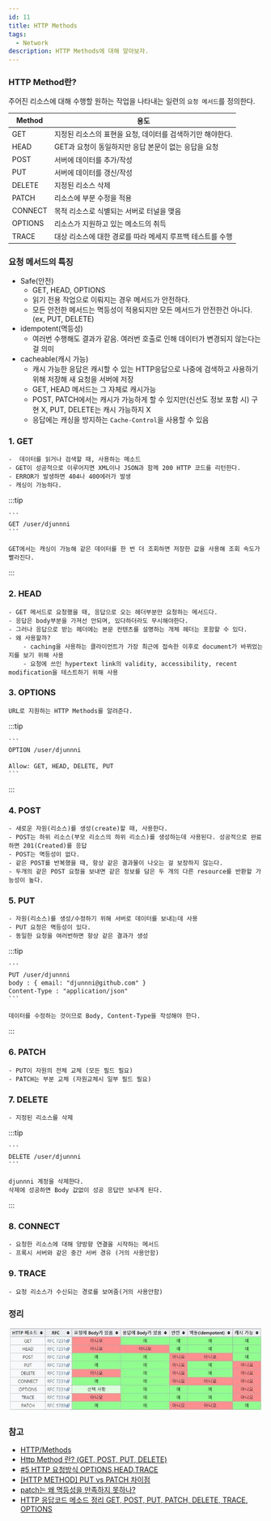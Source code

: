 ```yaml
---
id: 11
title: HTTP Methods
tags:
  - Network
description: HTTP Methods에 대해 알아보자.
---
```


### HTTP Method란?

주어진 리소스에 대해 수행할 원하는 작업을 나타내는 일련의 `요청 메서드`를 정의한다.


| Method  | 용도 |
|---------|------|
| GET     | 지정된 리소스의 표현을 요청, 데이터를 검색하기만 해야한다.     |
| HEAD    |  GET과 요청이 동일하지만 응답 본문이 없는 응답을 요청    |
| POST    |  서버에 데이터를 추가/작성     |
| PUT     |   서버에 데이터를 갱신/작성    |
| DELETE  |   지정된 리소스 삭제   |
| PATCH   |   리소스에 부분 수정을 적용   |
| CONNECT |   목적 리소스로 식별되는 서버로 터널을 맺음  |
| OPTIONS |   리소스가 지원하고 있는 메소드의 취득   |
| TRACE   |    대상 리소스에 대한 경로를 따라 메세지 루프백 테스트를 수행  |

### 요청 메서드의 특징

* Safe(안전)
    - GET, HEAD, OPTIONS
    - 읽기 전용 작업으로 이뤄지는 경우 메서드가 안전하다.
    - 모든 안전한 메서드는 멱등성이 적용되지만 모든 메서드가 안전한건 아니다. (ex, PUT, DELETE)
* idempotent(멱등성)
    - 여러번 수행해도 결과가 같음. 여러번 호출로 인해 데이터가 변경되지 않는다는 걸 의미
* cacheable(캐시 가능)
    - 캐시 가능한 응답은 캐시할 수 있는 HTTP응답으로 나중에 검색하고 사용하기 위해 저장해 새 요청을 서버에 저장
    - GET, HEAD 메서드는 그 자체로 캐시가능
    - POST, PATCH에서는 캐시가 가능하게 할 수 있지만(신선도 정보 포함 시) 구현 X, PUT, DELETE는 캐시 가능하지 X
    - 응답에는 캐싱을 방지하는 `Cache-Control`을 사용할 수 있음

### 1. GET
    -  데이터를 읽거나 검색할 때, 사용하는 메소드
    - GET이 성공적으로 이루어지면 XML이나 JSON과 함께 200 HTTP 코드를 리턴한다.
    - ERROR가 발생하면 404나 400에러가 발생
    - 캐싱이 가능하다.

:::tip

    ```
    GET /user/djunnni
    ```

    GET에서는 캐싱이 가능해 같은 데이터를 한 번 더 조회하면 저장한 값을 사용해 조회 속도가 빨라진다.
:::
### 2. HEAD
    - GET 메서드로 요청했을 때, 응답으로 오는 헤더부분만 요청하는 메서드다.
    - 응답은 body부분을 가져선 안되며, 있다하더라도 무시해야한다.
    - 그러나 응답으로 받는 헤더에는 본문 컨텐츠를 설명하는 개체 헤더는 포함할 수 있다.
    - 왜 사용할까?
        - caching을 사용하는 클라이언트가 가장 최근에 접속한 이후로 document가 바뀌었는지를 보기 위해 사용
        - 요청에 쓰인 hypertext link의 validity, accessibility, recent modification을 테스트하기 위해 사용
### 3. OPTIONS
    URL로 지원하는 HTTP Methods를 알려준다.
:::tip

    ```
    OPTION /user/djunnni

    Allow: GET, HEAD, DELETE, PUT
    ```

::: 
### 4. POST
    - 새로운 자원(리소스)를 생성(create)할 때, 사용한다.
    - POST는 하위 리소스(부모 리소스의 하위 리소스)를 생성하는데 사용된다. 성공적으로 완료하면 201(Created)를 응답
    - POST는 멱등성이 없다.
    - 같은 POST를 반복했을 때, 항상 같은 결과물이 나오는 걸 보장하지 않는다.
    - 두개의 같은 POST 요청을 보내면 같은 정보를 담은 두 개의 다른 resource를 반환할 가능성이 높다.
### 5. PUT
    - 자원(리소스)를 생성/수정하기 위해 서버로 데이터를 보내는데 사용
    - PUT 요청은 멱등성이 있다.
    - 동일한 요청을 여러번하면 항상 같은 결과가 생성

:::tip

    ```
    PUT /user/djunnni
    body : { email: "djunnni@github.com" }
    Content-Type : "application/json"
    ```

    데이터를 수정하는 것이므로 Body, Content-Type을 작성해야 한다.
:::

### 6. PATCH
    - PUT이 자원의 전체 교체 (모든 필드 필요)
    - PATCH는 부분 교체 (자원교체시 일부 필드 필요)
    
### 7. DELETE
    - 지정된 리소스를 삭제
:::tip

    ```
    DELETE /user/djunnni
    ```

    djunnni 계정을 삭제한다.
    삭제에 성공하면 Body 값없이 성공 응답만 보내게 된다.
:::
### 8. CONNECT 
    - 요청한 리소스에 대해 양방향 연결을 시작하는 메서드
    - 프록시 서버와 같은 중간 서버 경유 (거의 사용안함)
### 9. TRACE
    - 요청 리소스가 수신되는 경로를 보여줌(거의 사용안함)

### 정리

![http 메서드](./img/http-methods.jpeg)
### 참고
- [HTTP/Methods](https://developer.mozilla.org/en-US/docs/Web/HTTP/Methods)
- [Http Method 란? (GET, POST, PUT, DELETE)](https://velog.io/@yh20studio/CS-Http-Method-%EB%9E%80-GET-POST-PUT-DELETE)
- [#5 HTTP 요청방식 OPTIONS,HEAD,TRACE](https://withbundo.blogspot.com/2017/07/http-5-http-optionsheadtrace.html)
- [[HTTP METHOD] PUT vs PATCH 차이점](https://papababo.tistory.com/entry/HTTP-METHOD-PUT-vs-PATCH-%EC%B0%A8%EC%9D%B4%EC%A0%90)
- [patch는 왜 멱등성을 만족하지 못하나?](https://softwareengineering.stackexchange.com/questions/260818/why-patch-method-is-not-idempotent)
- [HTTP 응답코드 메소드 정리 GET, POST, PUT, PATCH, DELETE, TRACE, OPTIONS](https://javaplant.tistory.com/18)